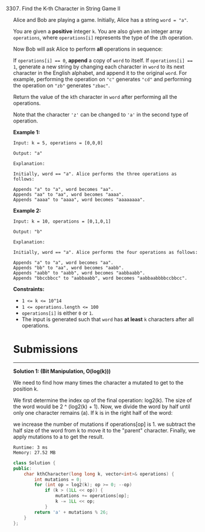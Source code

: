 3307. Find the K-th Character in String Game II

Alice and Bob are playing a game. Initially, Alice has a string `word = "a"`.

You are given a **positive** integer `k`. You are also given an integer array `operations`, where `operations[i]` represents the type of the `i`th operation.

Now Bob will ask Alice to perform **all** operations in sequence:

If `operations[i] == 0`, **append** a copy of `word` to itself.
If `operations[i] == 1`, generate a new string by changing each character in `word` to its next character in the English alphabet, and append it to the original `word`. For example, performing the operation on `"c"` generates `"cd"` and performing the operation on `"zb"` generates `"zbac"`.

Return the value of the `k`th character in `word` after performing all the operations.

Note that the character `'z'` can be changed to `'a'` in the second type of operation.

 

**Example 1:**
```
Input: k = 5, operations = [0,0,0]

Output: "a"

Explanation:

Initially, word == "a". Alice performs the three operations as follows:

Appends "a" to "a", word becomes "aa".
Appends "aa" to "aa", word becomes "aaaa".
Appends "aaaa" to "aaaa", word becomes "aaaaaaaa".
```

**Example 2:**
```
Input: k = 10, operations = [0,1,0,1]

Output: "b"

Explanation:

Initially, word == "a". Alice performs the four operations as follows:

Appends "a" to "a", word becomes "aa".
Appends "bb" to "aa", word becomes "aabb".
Appends "aabb" to "aabb", word becomes "aabbaabb".
Appends "bbccbbcc" to "aabbaabb", word becomes "aabbaabbbbccbbcc".
```

**Constraints:**

* `1 <= k <= 10^14`
* `1 <= operations.length <= 100`
* `operations[i]` is either `0` or `1`.
* The input is generated such that `word` has **at least** `k` characters after all operations.

# Submissions
---
**Solution 1: (Bit Manipulation, O(log(k)))**

We need to find how many times the character a mutated to get to the position k.

We first determine the index op of the final operation: log2(k). The size of the word would be 2 ^ (log2(k) + 1).
Now, we divide the word by half until only one character remains (a). If k is in the right half of the word:

we increase the number of mutations if operations[op] is 1.
we subtract the half size of the word from k to move it to the "parent" character.
Finally, we apply mutations to a to get the result.

```
Runtime: 3 ms
Memory: 27.52 MB
```
```c++
class Solution {
public:
    char kthCharacter(long long k, vector<int>& operations) {
        int mutations = 0;
        for (int op = log2(k); op >= 0; --op)
            if (k > (1LL << op)) {
                mutations += operations[op];
                k -= 1LL << op;
            }
        return 'a' + mutations % 26;
    }
};
```
